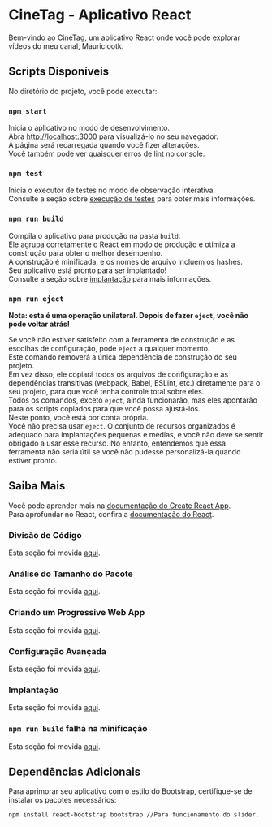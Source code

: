 # CineTag - Aplicativo React

Bem-vindo ao CineTag, um aplicativo React onde você pode explorar vídeos do meu canal, Mauriciootk.

## Scripts Disponíveis

No diretório do projeto, você pode executar:

### `npm start`

Inicia o aplicativo no modo de desenvolvimento.\
Abra [http://localhost:3000](http://localhost:3000) para visualizá-lo no seu navegador.\
A página será recarregada quando você fizer alterações.\
Você também pode ver quaisquer erros de lint no console.

### `npm test`

Inicia o executor de testes no modo de observação interativa.\
Consulte a seção sobre [execução de testes](https://facebook.github.io/create-react-app/docs/running-tests) para obter mais informações.

### `npm run build`

Compila o aplicativo para produção na pasta `build`.\
Ele agrupa corretamente o React em modo de produção e otimiza a construção para obter o melhor desempenho.\
A construção é minificada, e os nomes de arquivo incluem os hashes.\
Seu aplicativo está pronto para ser implantado!\
Consulte a seção sobre [implantação](https://facebook.github.io/create-react-app/docs/deployment) para mais informações.

### `npm run eject`

**Nota: esta é uma operação unilateral. Depois de fazer `eject`, você não pode voltar atrás!**

Se você não estiver satisfeito com a ferramenta de construção e as escolhas de configuração, pode `eject` a qualquer momento.\
Este comando removerá a única dependência de construção do seu projeto.\
Em vez disso, ele copiará todos os arquivos de configuração e as dependências transitivas (webpack, Babel, ESLint, etc.) diretamente para o seu projeto, para que você tenha controle total sobre eles.\
Todos os comandos, exceto `eject`, ainda funcionarão, mas eles apontarão para os scripts copiados para que você possa ajustá-los.\
Neste ponto, você está por conta própria.\
Você não precisa usar `eject`. O conjunto de recursos organizados é adequado para implantações pequenas e médias, e você não deve se sentir obrigado a usar esse recurso. No entanto, entendemos que essa ferramenta não seria útil se você não pudesse personalizá-la quando estiver pronto.

## Saiba Mais

Você pode aprender mais na [documentação do Create React App](https://facebook.github.io/create-react-app/docs/getting-started).\
Para aprofundar no React, confira a [documentação do React](https://reactjs.org/).

### Divisão de Código

Esta seção foi movida [aqui](https://facebook.github.io/create-react-app/docs/code-splitting).

### Análise do Tamanho do Pacote

Esta seção foi movida [aqui](https://facebook.github.io/create-react-app/docs/analyzing-the-bundle-size).

### Criando um Progressive Web App

Esta seção foi movida [aqui](https://facebook.github.io/create-react-app/docs/making-a-progressive-web-app).

### Configuração Avançada

Esta seção foi movida [aqui](https://facebook.github.io/create-react-app/docs/advanced-configuration).

### Implantação

Esta seção foi movida [aqui](https://facebook.github.io/create-react-app/docs/deployment).

### `npm run build` falha na minificação

Esta seção foi movida [aqui](https://facebook.github.io/create-react-app/docs/troubleshooting#npm-run-build-fails-to-minify).

## Dependências Adicionais

Para aprimorar seu aplicativo com o estilo do Bootstrap, certifique-se de instalar os pacotes necessários:

```bash
npm install react-bootstrap bootstrap //Para funcionamento do slider.
```